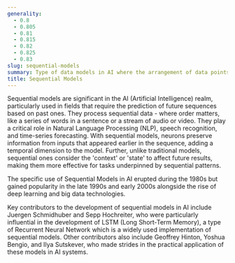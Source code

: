 ```yaml
---
generality:
  - 0.8
  - 0.805
  - 0.81
  - 0.815
  - 0.82
  - 0.825
  - 0.83
slug: sequential-models
summary: Type of data models in AI where the arrangement of data points or events adhere to a specific order for predictive analysis and pattern recognition.
title: Sequential Models
---
```


Sequential models are significant in the AI (Artificial Intelligence) realm, particularly used in fields that require the prediction of future sequences based on past ones. They process sequential data - where order matters, like a series of words in a sentence or a stream of audio or video. They play a critical role in Natural Language Processing (NLP), speech recognition, and time-series forecasting. With sequential models, neurons preserve information from inputs that appeared earlier in the sequence, adding a temporal dimension to the model. Further, unlike traditional models, sequential ones consider the 'context' or 'state' to affect future results, making them more effective for tasks underpinned by sequential patterns.

The specific use of Sequential Models in AI erupted during the 1980s but gained popularity in the late 1990s and early 2000s alongside the rise of deep learning and big data technologies.

Key contributors to the development of sequential models in AI include Juergen Schmidhuber and Sepp Hochreiter, who were particularly influential in the development of LSTM (Long Short-Term Memory), a type of Recurrent Neural Network which is a widely used implementation of sequential models. Other contributors also include Geoffrey Hinton, Yoshua Bengio, and Ilya Sutskever, who made strides in the practical application of these models in AI systems.
